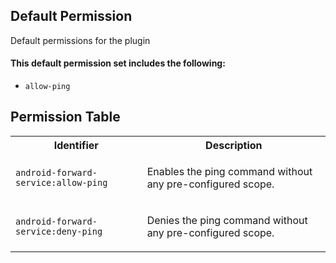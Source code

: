 ## Default Permission

Default permissions for the plugin

#### This default permission set includes the following:

- `allow-ping`

## Permission Table

<table>
<tr>
<th>Identifier</th>
<th>Description</th>
</tr>


<tr>
<td>

`android-forward-service:allow-ping`

</td>
<td>

Enables the ping command without any pre-configured scope.

</td>
</tr>

<tr>
<td>

`android-forward-service:deny-ping`

</td>
<td>

Denies the ping command without any pre-configured scope.

</td>
</tr>
</table>
